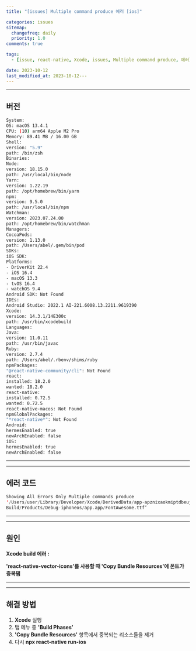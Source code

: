 ```yaml
---
title: "[issues] Multiple command produce 에러 [ios]"

categories: issues
sitemap:
  changefreq: daily
  priority: 1.0
comments: true

tags:
  - [issue, react-native, Xcode, issues, Multiple command produce, 에러]

date: 2023-10-12
last_modified_at: 2023-10-12---
---
```


---

## 버전

```bash
System:
OS: macOS 13.4.1
CPU: (10) arm64 Apple M2 Pro
Memory: 89.41 MB / 16.00 GB
Shell:
version: "5.9"
path: /bin/zsh
Binaries:
Node:
version: 18.15.0
path: /usr/local/bin/node
Yarn:
version: 1.22.19
path: /opt/homebrew/bin/yarn
npm:
version: 9.5.0
path: /usr/local/bin/npm
Watchman:
version: 2023.07.24.00
path: /opt/homebrew/bin/watchman
Managers:
CocoaPods:
version: 1.13.0
path: /Users/abel/.gem/bin/pod
SDKs:
iOS SDK:
Platforms:
- DriverKit 22.4
- iOS 16.4
- macOS 13.3
- tvOS 16.4
- watchOS 9.4
Android SDK: Not Found
IDEs:
Android Studio: 2022.1 AI-221.6008.13.2211.9619390
Xcode:
version: 14.3.1/14E300c
path: /usr/bin/xcodebuild
Languages:
Java:
version: 11.0.11
path: /usr/bin/javac
Ruby:
version: 2.7.4
path: /Users/abel/.rbenv/shims/ruby
npmPackages:
"@react-native-community/cli": Not Found
react:
installed: 18.2.0
wanted: 18.2.0
react-native:
installed: 0.72.5
wanted: 0.72.5
react-native-macos: Not Found
npmGlobalPackages:
"*react-native*": Not Found
Android:
hermesEnabled: true
newArchEnabled: false
iOS:
hermesEnabled: true
newArchEnabled: false
```

---

---

## 에러 코드

```swift
Showing All Errors Only Multiple commands produce
'/Users/user/Library/Developer/Xcode/DerivedData/app-apznixaokmiptdbeujrbmpneowhk/
Build/Products/Debug-iphoneos/app.app/FontAwesome.ttf’
```

---

---

## 원인

**Xcode build 에러 :**

**'react-native-vector-icons'를 사용할 때 'Copy Bundle Resources'에 폰트가 중복됌**

---

---

## 해결 방법

1. **Xcode** 실행
2. 탭 메뉴 중 **'Build Phases’**
3. **'Copy Bundle Resources'** 항목에서 중복되는 리소스들을 제거
4. 다시 **npx react-native run-ios**
